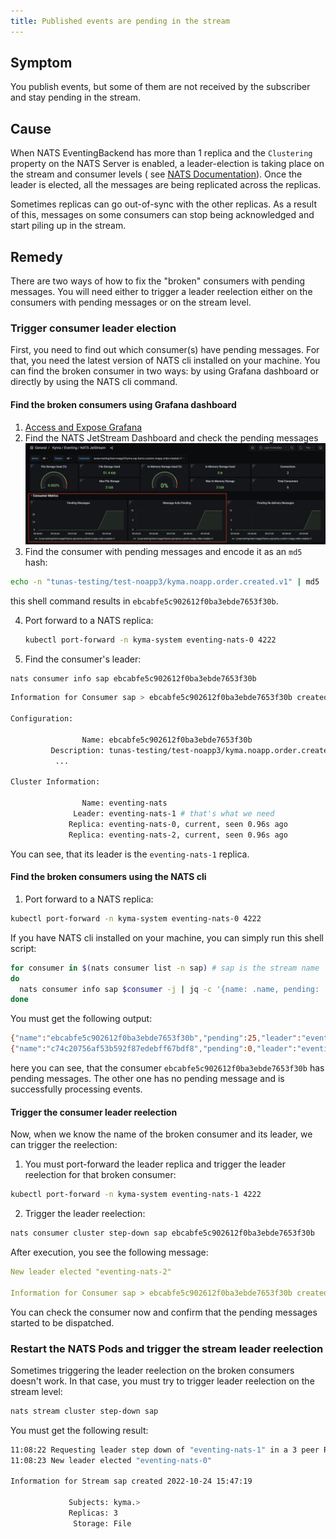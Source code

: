 ```yaml
---
title: Published events are pending in the stream
---
```


## Symptom

You publish events, but some of them are not received by the subscriber and stay pending in the stream.

## Cause

When NATS EventingBackend has more than 1 replica and the `Clustering` property on the NATS Server is enabled,
a leader-election is taking place on the stream and consumer levels (
see [NATS Documentation](https://docs.nats.io/running-a-nats-service/configuration/clustering/jetstream_clustering)).
Once the leader is elected, all the messages are being replicated across the replicas.

Sometimes replicas can go out-of-sync with the other replicas.
As a result of this, messages on some consumers can stop being acknowledged and start piling up in the stream.

## Remedy

There are two ways of how to fix the "broken" consumers with pending messages. You will need either to trigger a leader
reelection either on the consumers
with pending messages or on the stream level.

### Trigger consumer leader election

First, you need to find out which consumer(s) have pending messages. For that, you need the latest version of NATS cli
installed on your machine.
You can find the broken consumer in two ways: by using Grafana dashboard or directly by using the NATS cli command.

#### Find the broken consumers using Grafana dashboard

1. [Access and Expose Grafana](../../security/sec-06-access-expose-grafana.md)
2. Find the NATS JetStream Dashboard and check the pending messages
   ![Pending consumer](../../assets/grafana_pending_consumer.png)
3. Find the consumer with pending messages and encode it as an `md5` hash:

```bash
echo -n "tunas-testing/test-noapp3/kyma.noapp.order.created.v1" | md5
```

this shell command results in `ebcabfe5c902612f0ba3ebde7653f30b`.

4. Port forward to a NATS replica:

   ```bash
   kubectl port-forward -n kyma-system eventing-nats-0 4222  

5. Find the consumer's leader:

```bash
nats consumer info sap ebcabfe5c902612f0ba3ebde7653f30b
```

```bash
Information for Consumer sap > ebcabfe5c902612f0ba3ebde7653f30b created 2022-10-24T15:49:43+02:00

Configuration:

                Name: ebcabfe5c902612f0ba3ebde7653f30b
         Description: tunas-testing/test-noapp3/kyma.noapp.order.created.v1
          ...

Cluster Information:

                Name: eventing-nats
              Leader: eventing-nats-1 # that's what we need
             Replica: eventing-nats-0, current, seen 0.96s ago
             Replica: eventing-nats-2, current, seen 0.96s ago
```

You can see, that its leader is the `eventing-nats-1` replica.

#### Find the broken consumers using the NATS cli

1. Port forward to a NATS replica:

```bash
kubectl port-forward -n kyma-system eventing-nats-0 4222  
```

If you have NATS cli installed on your machine, you can simply run this shell script:

```bash
for consumer in $(nats consumer list -n sap) # sap is the stream name
do
  nats consumer info sap $consumer -j | jq -c '{name: .name, pending: .num_pending, leader: .cluster.leader}'
done
```

You must get the following output:

```bash
{"name":"ebcabfe5c902612f0ba3ebde7653f30b","pending":25,"leader":"eventing-nats-1"}
{"name":"c74c20756af53b592f87edebff67bdf8","pending":0,"leader":"eventing-nats-0"}
```

here you can see, that the consumer `ebcabfe5c902612f0ba3ebde7653f30b` has pending messages. The other one has no
pending message and
is successfully processing events.

#### Trigger the consumer leader reelection

Now, when we know the name of the broken consumer and its leader, we can trigger the reelection:

1. You must port-forward the leader replica and trigger the leader reelection for that broken consumer:

```bash
kubectl port-forward -n kyma-system eventing-nats-1 4222  
```

2. Trigger the leader reelection:

```bash
nats consumer cluster step-down sap ebcabfe5c902612f0ba3ebde7653f30b
```

After execution, you see the following message:

```yaml
New leader elected "eventing-nats-2"

Information for Consumer sap > ebcabfe5c902612f0ba3ebde7653f30b created 2022-10-24T15:49:43+02:00
```

You can check the consumer now and confirm that the pending messages started to be dispatched.

### Restart the NATS Pods and trigger the stream leader reelection

Sometimes triggering the leader reelection on the broken consumers doesn't work. In that case, you must try to trigger
leader reelection on the stream level:

```bash
nats stream cluster step-down sap
```

You must get the following result:

```bash
11:08:22 Requesting leader step down of "eventing-nats-1" in a 3 peer RAFT group
11:08:23 New leader elected "eventing-nats-0"

Information for Stream sap created 2022-10-24 15:47:19

             Subjects: kyma.>
             Replicas: 3
              Storage: File
```
